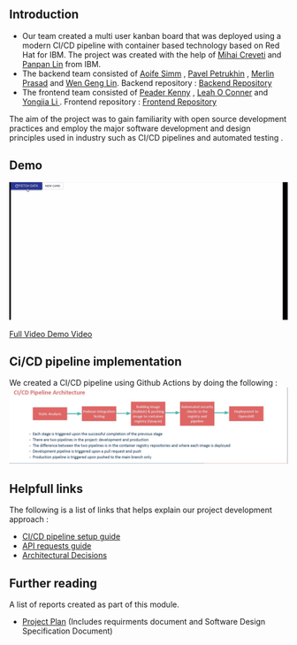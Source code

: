 
## Introduction
 - Our team created a multi user kanban board that was deployed using a modern CI/CD pipeline with container based technology based on Red Hat for IBM. 
   The project was created with the help of [Mihai Creveti](https://github.com/crivetimihai) and [Panpan Lin](https://github.com/panpan-lin) from IBM.  <br>
 - The backend team consisted of [Aoife Simm](https://github.com/simmma) , [Pavel Petrukhin](https://github.com/cppavel)  , [Merlin Prasad](https://github.com/merlinpr4) and [Wen Geng Lin](https://github.com/Wlin29). Backend repository : [Backend Repository](https://github.com/tcd-ibm/sweng.kanban.backend) 
 - The frontend team consisted of [Peader Kenny](https://github.com/Peadar-Kenny) , [Leah O Conner](https://github.com/loconno5) and [Yongjia Li ](https://github.com/JeffLeeBYD). Frontend repository : [Frontend Repository](https://github.com/tcd-ibm/sweng.kanban.frontend) 

 
 The aim of the project was to gain familiarity with open source development practices and employ the major software development and design principles used in industry such as CI/CD pipelines and automated testing . 
 
## Demo 
![User Interface](./images/kanbandemo.gif)

 [Full Video Demo Video](https://github.com/tcd-ibm/Multiuser-Kanban-Board/blob/main/group_31.mp4)
 
## Ci/CD pipeline implementation
We created a CI/CD pipeline using Github Actions by doing the following :
![ci/cdpipeline](./images/ci-cdpipeline.jpg)

## Helpfull links
The following is a list of links that helps explain our project development approach :

* [CI/CD pipeline setup guide](./documentation/PipelineSetUpGuide.md)
* [API requests guide](./documentation/ApiDocumentation.md)
* [Architectural Decisions ](./documentation/ArchitecturalDecisionsCICD.md)

## Further reading
A list of reports created as part of this module.
* [Project Plan](./Reports/Project%20Plan-1.pdf) (Includes requirments document and Software Design Specification Document)
